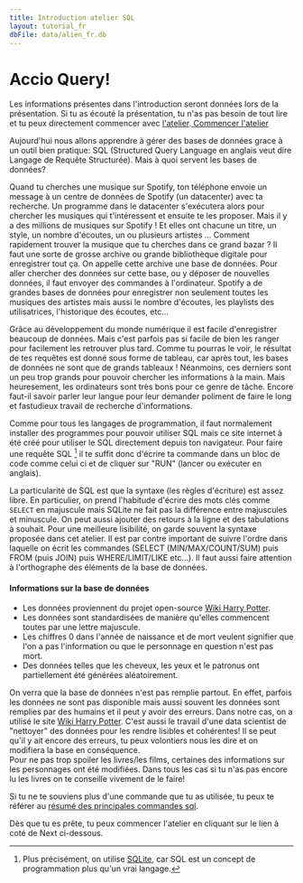 ```yaml
---
title: Introduction atelier SQL
layout: tutorial_fr
dbFile: data/alien_fr.db
---
```

<h1>Accio Query!</h1>

<div class="warning">
Les informations présentes dans l'introduction seront données lors de la présentation. Si tu as écouté la présentation, tu n'as pas besoin de tout lire et tu peux directement commencer avec <a href="atelier.html">l'atelier</a>.<a href="atelier.html" class="button-link center"> Commencer l'atelier </a>
</div>

Aujourd'hui nous allons apprendre à gérer des bases de données grace à un outil bien pratique: SQL (Structured Query Language en anglais veut dire Langage de Requête Structurée). Mais à quoi servent les bases de données?

<div class="sideNote">
<p>Quand tu cherches une musique sur Spotify, ton téléphone envoie un message à un centre de données de Spotify (un datacenter) avec ta recherche. Un programme dans le datacenter s'exécutera alors pour chercher les musiques qui t'intéressent et ensuite te les proposer. Mais il y a des millions de musiques sur Spotify ! Et elles ont chacune un titre, un style, un nombre d'écoutes, un ou plusieurs artistes ... Comment rapidement trouver la musique que tu cherches dans ce grand bazar ? Il faut une sorte de grosse archive ou grande bibliothèque digitale pour enregistrer tout ça. On appelle cette archive une <span class="keyword">base de données</span>. Pour aller chercher des données sur cette base, ou y déposer de nouvelles données, il faut envoyer des commandes à l'ordinateur. Spotify a de grandes bases de données pour enregistrer non seulement toutes les musiques des artistes mais aussi le nombre d'écoutes, les playlists des utilisatrices, l'historique des écoutes, etc...</p>
</div>

Grâce au développement du monde numérique il est facile d'enregistrer beaucoup de données. Mais c'est parfois pas si facile de bien les ranger pour facilement les retrouver plus tard. Comme tu pourras le voir, le résultat de tes requêtes est donné sous forme de tableau, car après tout, les bases de données ne sont que de grands tableaux ! Néanmoins, ces derniers sont un peu trop grands pour pouvoir chercher les informations à la main. Mais heuresement, les ordinateurs sont très bons pour ce genre de tâche. Encore faut-il savoir parler leur langue pour leur demander poliment de faire le long et fastudieux travail de recherche d'informations. 

Comme pour tous les langages de programmation, il faut normalement installer des programmes pour pouvoir utiliser SQL mais ce site internet à été créé pour utiliser le SQL directement depuis ton navigateur. Pour faire une requête SQL [^1] il te suffit donc d'écrire ta commande dans un bloc de code comme celui ci et de cliquer sur "RUN" (lancer ou exécuter en anglais). 

[^1]: Plus précisément, on utilise [SQLite](https://sqlite.org/index.html), car SQL est un concept de programmation plus qu'un vrai langage.

<sql-exercise
  data-question="Ceci est un bloc de code interactif, tu peux éditer le code ci-dessous."
  data-comment="(Pour les pros: Shift+Enter est un raccourci clavier pour exécuter la commande au lieu de cliquer sur RUN)"
  data-default-text="SELECT *
FROM personnages
LIMIT 3"></sql-exercise>

<div class="supplementary">
La particularité de SQL est que la syntaxe (les règles d'écriture) est assez libre. En particulier, on prend l'habitude d'écrire des mots clés comme <code>SELECT</code> en majuscule mais SQLite ne fait pas la différence entre majuscules et minuscule. On peut aussi ajouter des retours à la ligne et des tabulations à souhait. Pour une meilleure lisibilité, on garde souvent la syntaxe proposée dans cet atelier. Il est par contre important de suivre l'ordre dans laquelle on écrit les commandes (SELECT (MIN/MAX/COUNT/SUM) puis FROM (puis JOIN) puis WHERE/LIMIT/LIKE etc...). Il faut aussi faire attention à l'orthographe des éléments de la base de données.
</div>

<h4> Informations sur la base de données</h4>

* Les données proviennent du projet open-source <a href = "https://harrypotter.fandom.com/fr/wiki/Wiki_Harry_Potter">Wiki Harry Potter</a>.
* Les données sont standardisées de manière qu'elles commencent toutes par une lettre majuscule.
* Les chiffres 0 dans l'année de naissance et de mort veulent signifier que l'on a pas l'information ou que le personnage en question n'est pas mort.
* Des données telles que les cheveux, les yeux et le patronus ont partiellement été générées aléatoirement.

<div class="sideNote">
On verra que la base de données n'est pas remplie partout. En effet, parfois les données ne sont pas disponible mais aussi souvent les données sont remplies par des humains et il peut y avoir des erreurs. Dans notre cas, on a utilisé le site <a href = "https://harrypotter.fandom.com/fr/wiki/Wiki_Harry_Potter">Wiki Harry Potter</a>. C'est aussi le travail d'une data scientist de "nettoyer" des données pour les rendre lisibles et cohérentes! Il se peut qu'il y ait encore des erreurs, tu peux volontiers nous les dire et on modifiera la base en conséquence.
</div>

<div class="warning">
Pour ne pas trop spoiler les livres/les films, certaines des informations sur les personnages ont été modifiées. Dans tous les cas si tu n'as pas encore lu les livres on te conseille vivement de le faire!
</div>

Si tu ne te souviens plus d'une commande que tu as utilisée, tu peux te référer au <a href="commandes_sql.html">résumé des principales commandes sql</a>.

Dès que tu es prête, tu peux commencer l'atelier en cliquant sur le lien à coté de Next ci-dessous.
